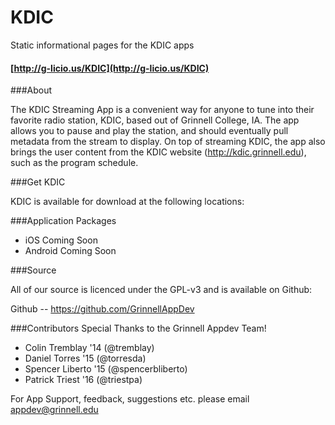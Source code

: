 KDIC
====

Static informational pages for the KDIC apps

#### [http://g-licio.us/KDIC](http://g-licio.us/KDIC)

###About

The KDIC Streaming App is a convenient way for anyone to tune into their favorite radio station, KDIC, based out of Grinnell College, IA. The app allows you to pause and play the station, and should eventually pull metadata from the stream to display. On top of streaming KDIC, the app also brings the user content from the KDIC website (http://kdic.grinnell.edu), such as the program schedule.

###Get KDIC

KDIC is available for download at the following locations:

###Application Packages

* iOS Coming Soon
* Android Coming Soon

###Source

All of our source is licenced under the GPL-v3 and is available on Github:

Github -- https://github.com/GrinnellAppDev

###Contributors
Special Thanks to the Grinnell Appdev Team!
* Colin Tremblay '14 (@tremblay)
* Daniel Torres '15 (@torresda)
* Spencer Liberto '15 (@spencerbliberto)
* Patrick Triest '16 (@triestpa)

For App Support, feedback, suggestions etc. please email appdev@grinnell.edu
